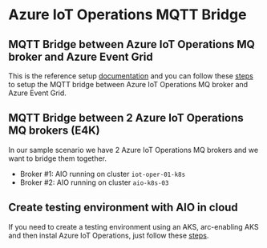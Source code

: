 # Azure IoT Operations MQTT Bridge

## MQTT Bridge between Azure IoT Operations MQ broker and Azure Event Grid

This is the reference setup [documentation](https://learn.microsoft.com/en-us/azure/iot-operations/connect-to-cloud/tutorial-connect-event-grid) and you can follow these [steps](event-grid/README.md) to setup the MQTT bridge between Azure IoT Operations MQ broker and Azure Event Grid.

## MQTT Bridge between 2 Azure IoT Operations MQ brokers (E4K)

In our sample scenario we have 2 Azure IoT Operations MQ brokers and we want to bridge them together.
- Broker #1: AIO running on cluster `iot-oper-01-k8s`
- Broker #2: AIO running on cluster `aio-k8s-03`


## Create testing environment with AIO in cloud

If you need to create a testing environment using an AKS, arc-enabling AKS and then instal Azure IoT Operations, just follow these [steps](setup-new-site/README.md).